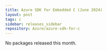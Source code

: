 ```yaml
---
title: Azure SDK for Embedded C (June 2024)
layout: post
tags: c
sidebar: releases_sidebar
repository: Azure/azure-sdk-for-c
---
```


No packages released this month.

<!--
The Azure SDK team is pleased to make available the June 2024 client library release.

#### Stable

- _Add packages_

#### Updates

- _Add packages_

#### Beta

- _Add packages_

## Installation Instructions

To install any of our packages, copy and paste the following commands into a terminal:

```bash
$> 
```

## Feedback

If you have a bug or feature request for one of the libraries, please post an issue to [GitHub](https://github.com/Azure/azure-sdk-for-c/issues).

## Release highlights

### _Package name_

- Major changes only!

## Latest Releases

View all the latest versions of C packages [here][c-latest-releases].

{% include refs.md %}
-->
